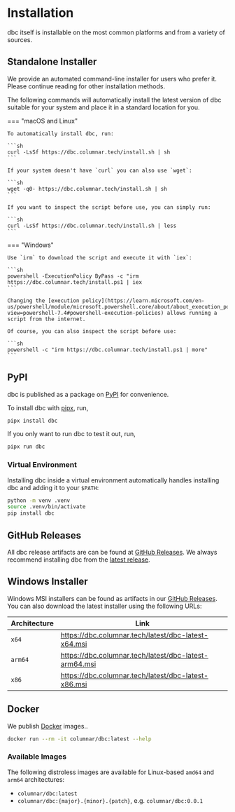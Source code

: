 <!-- Copyright (c) 2025 Columnar Technologies.  All rights reserved. -->

# Installation

dbc itself is installable on the most common platforms and from a variety of sources.

## Standalone Installer

We provide an automated command-line installer for users who prefer it.
Please continue reading for other installation methods.

The following commands will automatically install the latest version of dbc suitable for your system and place it in a standard location for you.

=== "macOS and Linux"

    To automatically install dbc, run:

    ```sh
    curl -LsSf https://dbc.columnar.tech/install.sh | sh
    ```

    If your system doesn't have `curl` you can also use `wget`:

    ```sh
    wget -q0- https://dbc.columnar.tech/install.sh | sh
    ```

    If you want to inspect the script before use, you can simply run:

    ```sh
    curl -LsSf https://dbc.columnar.tech/install.sh | less
    ```

=== "Windows"

    Use `irm` to download the script and execute it with `iex`:

    ```sh
    powershell -ExecutionPolicy ByPass -c "irm https://dbc.columnar.tech/install.ps1 | iex
    ```

    Changing the [execution policy](https://learn.microsoft.com/en-us/powershell/module/microsoft.powershell.core/about/about_execution_policies?view=powershell-7.4#powershell-execution-policies) allows running a script from the internet.

    Of course, you can also inspect the script before use:

    ```sh
    powershell -c "irm https://dbc.columnar.tech/install.ps1 | more"
    ```

## PyPI

dbc is published as a package on [PyPI](https://pypi.org/project/dbc) for convenience.

To install dbc with [pipx](https://pipx.pypa.io/stable/installation/), run,

```sh
pipx install dbc
```

If you only want to run dbc to test it out, run,

```sh
pipx run dbc
```

### Virtual Environment

Installing dbc inside a virtual environment automatically handles installing dbc and adding it to your `$PATH`:

```sh
python -m venv .venv
source .venv/bin/activate
pip install dbc
```

## GitHub Releases

All dbc release artifacts are can be found at [GitHub Releases](https://github.com/columnar-tech/dbc/releases).
We always recommend installing dbc from the [latest release](https://github.com/columnar-tech/dbc/releases/latest).

## Windows Installer

Windows MSI installers can be found as artifacts in our [GitHub Releases](https://github.com/columnar-tech/dbc/releases).
You can also download the latest installer using the following URLs:

| Architecture | Link                                                    |
|--------------|---------------------------------------------------------|
| `x64`        | <https://dbc.columnar.tech/latest/dbc-latest-x64.msi>   |
| `arm64`      | <https://dbc.columnar.tech/latest/dbc-latest-arm64.msi>   |
| `x86`        | <https://dbc.columnar.tech/latest/dbc-latest-x86.msi> |

## Docker

We publish [Docker](https://docker.io) images..

```sh
docker run --rm -it columnar/dbc:latest --help
```

### Available Images

The following distroless images are available for Linux-based `amd64` and `arm64` architectures:

- `columnar/dbc:latest`
- `columnar/dbc:{major}.{minor}.{patch}`, e.g. `columnar/dbc:0.0.1`

